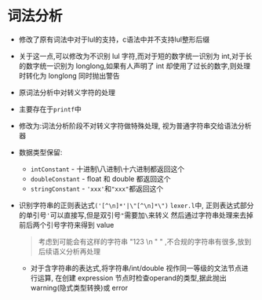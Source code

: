 #   词法分析
-  修改了原有词法中对于lul的支持，c语法中并不支持lul整形后缀
  - 关于这一点,可以修改为不识别 lul 字符,而对于短的数字统一识别为 int,对于长的数字统一识别为 longlong,如果有人声明了 int 却使用了过长的数字,则处理时转化为 longlong 同时抛出警告
-  原词法分析中对转义字符的处理 
  - 主要存在于`printf`中
  - 修改为:词法分析阶段不对转义字符做特殊处理, 视为普通字符串交给语法分析器
- 数据类型保留:
  - `intConstant` - 十进制\八进制\十六进制都返回这个
  - `doubleConstant` - float 和 double 都返回这个
  - `stringConstant` - `'xxx'`和`"xxx"`都返回这个

- 识别字符串的正则表达式`('[^\n]*'|\"[^\n]*\")`
  `lexer.l`中, 正则表达式部分的单引号`'`可以直接写,但是双引号`"`需要加`\`来转义
  然后通过字符串处理来去掉前后两个引号字符来得到 value
  >考虑到可能会有这样的字符串 "123 \n \" " ,不合规的字符串有很多,放到后续语义分析再处理
  - 对于含字符串的表达式,将字符串/int/double 视作同一等级的文法节点进行运算, 在创建 expression 节点时检查operand的类型,据此抛出warning(隐式类型转换)或 error
